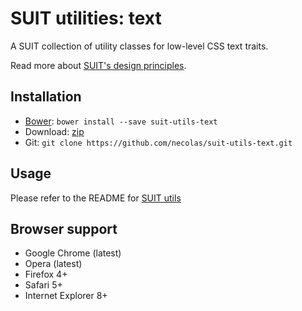 # SUIT utilities: text

A SUIT collection of utility classes for low-level CSS text traits.

Read more about [SUIT's design principles](https://github.com/necolas/suit/).

## Installation

* [Bower](http://bower.io/): `bower install --save suit-utils-text`
* Download: [zip](https://github.com/necolas/suit-utils-text/zipball/master)
* Git: `git clone https://github.com/necolas/suit-utils-text.git`

## Usage

Please refer to the README for [SUIT utils](https://github.com/necolas/suit-utils/)

## Browser support

* Google Chrome (latest)
* Opera (latest)
* Firefox 4+
* Safari 5+
* Internet Explorer 8+
